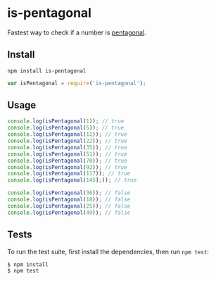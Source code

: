 # is-pentagonal

Fastest way to check if a number is [pentagonal](https://en.wikipedia.org/wiki/Pentagonal_number).

## Install

```
npm install is-pentagonal
```

```js
var isPentagonal = require('is-pentagonal');
```

## Usage

```js
console.log(isPentagonal(1)); // true
console.log(isPentagonal(5)); // true
console.log(isPentagonal(12)); // true
console.log(isPentagonal(22)); // true
console.log(isPentagonal(35)); // true
console.log(isPentagonal(51)); // true
console.log(isPentagonal(70)); // true
console.log(isPentagonal(92)); // true
console.log(isPentagonal(117)); // true
console.log(isPentagonal(145];)); // true
```

```js
console.log(isPentagonal(36)); // false
console.log(isPentagonal(18)); // false
console.log(isPentagonal(25)); // false
console.log(isPentagonal(49)); // false
```

## Tests

To run the test suite, first install the dependencies, then run `npm test`:

```
$ npm install
$ npm test
```

